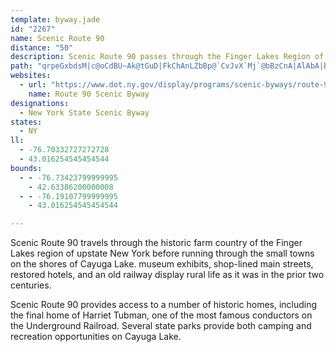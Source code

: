```yaml
---
template: byway.jade
id: "2267"
name: Scenic Route 90
distance: "50"
description: Scenic Route 90 passes through the Finger Lakes Region of upstate New York.
path: "qrpeGxbdsM|c@oCdBU~Ak@tGuD|FkChAnLZbBp@`CvJvX`Mj`@bBzCnA|AlAbA|BnAnBf@hAJp\\xArQ]xBLhCp@fJxDnJfEhAp@ns@zi@pH~GtO~On@j@rAx@tAj@vB^`LChBJ|@PnCfA`GfFxBjAfNrEfCfAjGdAtAF~M[hD_@vTmFdb@yKlBK`BHbLrBnALlDD~AMxh@uLzCyA`JsFhBy@~DqApCm@tBQpDHvYzFrBR~DEdGm@f]eGhWcHrNqEdB_@x[aCxDw@xCuA|AgAnAqAxBsCrAeCvHkRjJgRhBoCvJyKpCiBtL_Fpd@gVjDoAfXeGlYwH|CeBpMyL`IgGrEaC|I_DjEy@vGy@nRy@pEk@tOcDrBo@xQaIpImEnDuAfE_ArHsAzM_AlCD|QrAfWF`BPdW`HrExAbF~BnJrFzAl@hBXvA@vKBjLM`DLnC`@rCv@lCjAtJzFbCfApJjD|FlA~F^|MCzMaB|I[xD@zB`@jBx@`BjA`IxHxA~@`q@pVrClAdLfGrA~@jAlAzIxMl@n@tArAfDpBxAj@fItBvg@jJ~BF~K_@jCs@dJqDhOiJdBs@t@MvBK|HZxID~BKfDc@lH_BpHe@tUgEbA_@lBcB~@aB|AyEd@{@lA_BhBeArpB{c@fAKtADtOlDbAd@j@f@pE~E|@r@pJrE~Cf@fCBlDk@jBw@dOwKjEqDhGuGrLoNrC_EnCoEp[cj@|AuBnBwBbCiBpG{D~BqA`DmA~Cs@fXkD|Cy@xCyAnPuJdI_HpMiL~MiHfZuTvF_FzAkBdGoIhImKxKeMdMeN~WyVzG_GxGeFnKwGlBwAxAyAlBaC`B{CtHuQrA}BxBsCrCaCxN{J`OmLtJuGhCsChBkDbA{C^gBXsBNyB@uIeFcgFqDo}CBwDPsFBuC_AaNGyD[u^_B_qAs@y}@wBa|BiGmwFhAsEbI}RbB}B~JaDnMaDri@{OjAm@^_@p@wATmADgCEoIZ}A`AeAvJ}DxBmAlBwArDgD~Ak@`F_@j@M|AaAn@w@|BgDnAmCd@yAh@mDDwGf@wDH]Xm@t@w@xCgCfB{BbDqC^aAXkC@iDcBoV_@kB{AmC_QuIiA_AcBmBiB_BaB_AmDyA_CkBiAuA_A}AqJ}Qs@gBwBaHg@eAaAuAcCqBeCaA}EyAy@o@qEcEk@KsDKmA_@]s@GuGFqAdDmLlEwPf@oC\\kCTmGOgNDaExAs`@\\wEZoDfA{GrC{K~@mEfEa[^cET_Eb@wQb@kJhEm_@lB{Ud@iDd@yBbAmCbCgEjKaPlBsDrGcPnAsEf@qCbHew@nC_`@|CiUn@mIR{EBgFm@gh@L_G`@mDvBiN~DmU`Gga@|CaVbDa[N_CLwV?_CMeG_@cEc@gDkBaKc@}CYgDUyDcAwp@Y{ZU}g@JmGhAuMf@_Lx@{d@dAcz@MyEg@eDy@iCsLaTqAmCs@aCi@sBU_BmAwV]yBkAqEiA{CcAyAy@s@yBmC_AyBgA{EYkEpAoRnEyThAeDdGsKnAoCZ}@b@eCLoAJoNJ_C`D}ThCiXtJolAbC}]xCmg@~@mTfAu[NoAf@}B\\kAx@kBn@gAvF_GlB_Dj@cBf@yBd@yDHyBSmI"
websites: 
  - url: "https://www.dot.ny.gov/display/programs/scenic-byways/route-90?nd=nysdot"
    name: Route 90 Scenic Byway
designations: 
  - New York State Scenic Byway
states: 
  - NY
ll: 
  - -76.70332727272728
  - 43.016254545454544
bounds: 
  - - -76.73423799999995
    - 42.63386200000008
  - - -76.19107799999995
    - 43.016254545454544

---
```


<p>Scenic Route 90 travels through the historic farm country of the Finger Lakes region of upstate New York before running through the small towns on the shores of Cayuga Lake.  museum exhibits, shop-lined main streets, restored hotels, and an old railway display rural life as it was in the prior two centuries.  </p><p>Scenic Route 90 provides access to a number of historic homes, including the final home of Harriet Tubman, one of the most famous conductors on the Underground Railroad.  Several state parks provide both camping and recreation opportunities on Cayuga Lake.  </p>